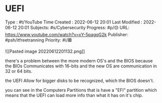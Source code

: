 # UEFI
Type : #t/YouTube
Time Created : 2022-06-12 20:01
Last Modified : 2022-06-12 20:01
Subjects: #s/Cybersecurity 
Progress: #p/🟡 
URL: https://www.youtube.com/watch?v=xY-5pagqG2k
Publisher: #psh/itfreetranning
Priority: #i/🟥 

![[Pasted image 20220612201132.png]]

there's a problem between the more modern OS's and the BIOS because the BIOs Communicates with 16-bits and the new OS are communication in 32 or 64 bits.

the UEFI Allow for bigger disks to be recognized, which the BIOS doesn't.

you can see in the Computers Partitions that is have a "EFI"
partition which means that the UEFI can load more info than what it has on it's chip.

